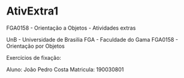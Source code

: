 # AtivExtra1
FGA0158 - Orientação a Objetos - Atividades extras

UnB - Universidade de Brasilia
FGA - Faculdade do Gama
FGA0158 - Orientação por Objetos

Exercícios de fixação:

Aluno: João Pedro Costa
Matricula: 190030801
